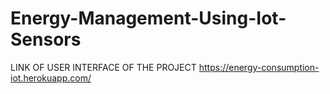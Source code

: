 # Energy-Management-Using-Iot-Sensors

LINK OF USER INTERFACE OF THE PROJECT
https://energy-consumption-iot.herokuapp.com/
